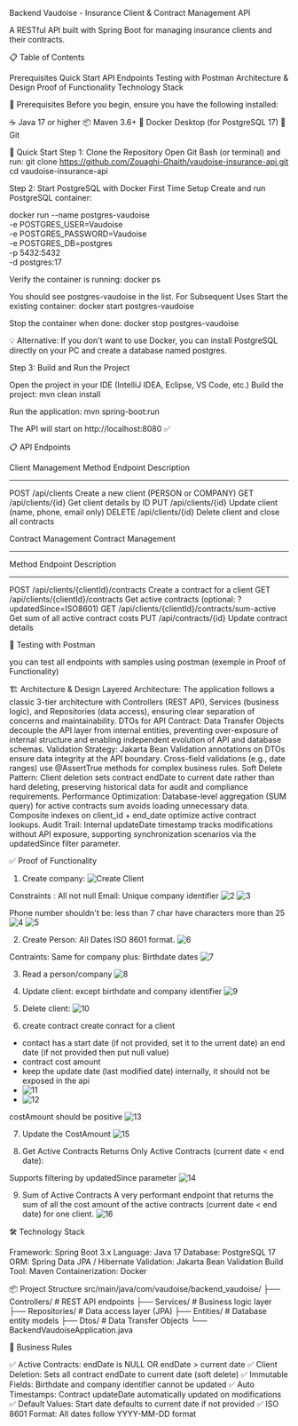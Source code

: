 Backend Vaudoise - Insurance Client & Contract Management API

A RESTful API built with Spring Boot for managing insurance clients and their contracts.

📋 Table of Contents

Prerequisites
Quick Start
API Endpoints
Testing with Postman
Architecture & Design
Proof of Functionality
Technology Stack

🔧 Prerequisites
Before you begin, ensure you have the following installed:

☕ Java 17 or higher
📦 Maven 3.6+
🐳 Docker Desktop (for PostgreSQL 17)
🔧 Git

🚀 Quick Start
Step 1: Clone the Repository
Open Git Bash (or terminal) and run:
git clone https://github.com/Zouaghi-Ghaith/vaudoise-insurance-api.git
cd vaudoise-insurance-api

Step 2: Start PostgreSQL with Docker
First Time Setup
Create and run PostgreSQL container:

docker run --name postgres-vaudoise \
-e POSTGRES_USER=Vaudoise \
-e POSTGRES_PASSWORD=Vaudoise \
-e POSTGRES_DB=postgres \
-p 5432:5432 \
-d postgres:17

Verify the container is running:
docker ps

You should see postgres-vaudoise in the list.
For Subsequent Uses
Start the existing container:
docker start postgres-vaudoise

Stop the container when done:
docker stop postgres-vaudoise

💡 Alternative: If you don't want to use Docker, you can install PostgreSQL directly on your PC and create a database named postgres.

Step 3: Build and Run the Project

Open the project in your IDE (IntelliJ IDEA, Eclipse, VS Code, etc.)
Build the project:
mvn clean install

Run the application:
mvn spring-boot:run

The API will start on http://localhost:8080 ✅

📋 API Endpoints

Client Management
Method                    Endpoint                                            Description
------                    -------------------------------------------         ------------------------------------------------------
POST                      /api/clients                                        Create a new client (PERSON or COMPANY)
GET                       /api/clients/{id}                                   Get client details by ID
PUT                       /api/clients/{id}                                   Update client (name, phone, email only)
DELETE                    /api/clients/{id}                                   Delete client and close all contracts



Contract Management
Contract Management
*******************
Method                    Endpoint                                            Description
------                    -------------------------------------------         ------------------------------------------------------
POST                      /api/clients/{clientId}/contracts                   Create a contract for a client
GET                       /api/clients/{clientId}/contracts                   Get active contracts (optional: ?updatedSince=ISO8601)
GET                       /api/clients/{clientId}/contracts/sum-active        Get sum of all active contract costs
PUT                       /api/contracts/{id}                                 Update contract details


🧪 Testing with Postman

you can test all endpoints with samples using postman (exemple in Proof of Functionality)

🏗️ Architecture & Design
Layered Architecture: The application follows a classic 3-tier architecture with Controllers (REST API), Services (business logic), and Repositories (data access), ensuring clear separation of concerns and maintainability.
DTOs for API Contract: Data Transfer Objects decouple the API layer from internal entities, preventing over-exposure of internal structure and enabling independent evolution of API and database schemas.
Validation Strategy: Jakarta Bean Validation annotations on DTOs ensure data integrity at the API boundary. Cross-field validations (e.g., date ranges) use @AssertTrue methods for complex business rules.
Soft Delete Pattern: Client deletion sets contract endDate to current date rather than hard deleting, preserving historical data for audit and compliance requirements.
Performance Optimization: Database-level aggregation (SUM query) for active contracts sum avoids loading unnecessary data. Composite indexes on client_id + end_date optimize active contract lookups.
Audit Trail: Internal updateDate timestamp tracks modifications without API exposure, supporting synchronization scenarios via the updatedSince filter parameter.

✅ Proof of Functionality

1. Create company:
![Create Client](images/img.png)

Constraints :
All not null
Email:
Unique company identifier
![2](images/img_1.png)
![3](images/img_2.png)

Phone number shouldn't be:
less than 7 char
have characters
more than 25
![4](images/img_3.png)
![5](images/img_4.png)

2. Create Person:
All Dates ISO 8601 format.
![6](images/img_5.png)

Contraints:
Same for company plus:
Birthdate dates
![7](images/img_6.png)

3. Read a person/company
![8](images/img_8.png)

4. Update client: except birthdate and company identifier
![9](images/img_9.png)

5. Delete client:
![10](images/img_10.png)

6. create contract
create conract for a client
* contact has a start date (if not provided, set it to the urrent date) an end date (if not provided then put null value)
* contract cost amount
* keep the update date (last modified date) internally, it should not be exposed in the api
* ![11](images/img_11.png)
* ![12](images/img_12.png)

costAmount should be positive
![13](images/img_13.png)

7. Update the CostAmount
![15](images/img_15.png)

8. Get Active Contracts
   Returns Only Active Contracts (current date < end date):

Supports filtering by updatedSince parameter
![14](images/img_14.png)



9. Sum of Active Contracts
A very performant endpoint that returns the sum of all the cost amount of the active
contracts (current date < end date) for one client.
![16](images/img_16.png)

🛠️ Technology Stack

Framework: Spring Boot 3.x
Language: Java 17
Database: PostgreSQL 17
ORM: Spring Data JPA / Hibernate
Validation: Jakarta Bean Validation
Build Tool: Maven
Containerization: Docker

📦 Project Structure
src/main/java/com/vaudoise/backend_vaudoise/
├── Controllers/       # REST API endpoints
├── Services/          # Business logic layer
├── Repositories/      # Data access layer (JPA)
├── Entities/          # Database entity models
├── Dtos/              # Data Transfer Objects
└── BackendVaudoiseApplication.java


📝 Business Rules

✅ Active Contracts: endDate is NULL OR endDate > current date
✅ Client Deletion: Sets all contract endDate to current date (soft delete)
✅ Immutable Fields: Birthdate and company identifier cannot be updated
✅ Auto Timestamps: Contract updateDate automatically updated on modifications
✅ Default Values: Start date defaults to current date if not provided
✅ ISO 8601 Format: All dates follow YYYY-MM-DD format
